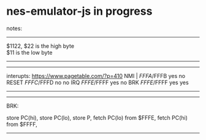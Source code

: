 # nes-emulator-js in progress

notes:


----
$1122,
$22 is the high byte  
$11 is the low byte

----
----
interupts: https://www.pagetable.com/?p=410
NMI	| $FFFA/$FFFB	yes	no
RESET	$FFFC/$FFFD	no	no
IRQ	$FFFE/$FFFF	yes	no
BRK	$FFFE/$FFFF	yes	yes

----

----
BRK:

store PC(hi),
store PC(lo),
store P,
fetch PC(lo) from $FFFE,
fetch PC(hi) from $FFFF,

----
